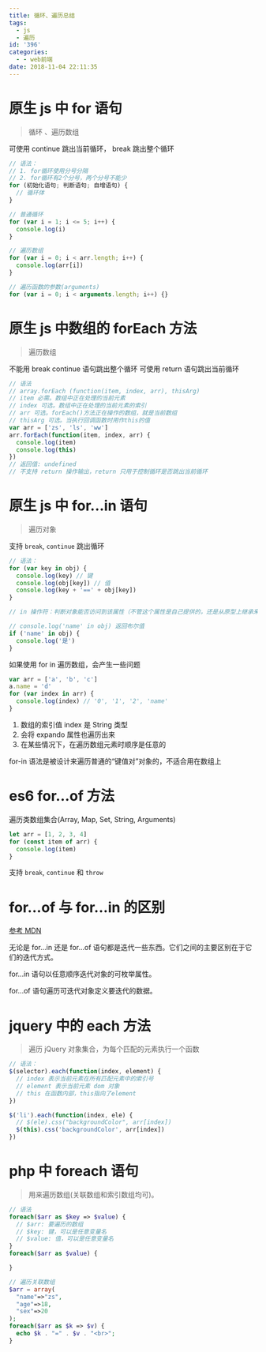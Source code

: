 ```yaml
---
title: 循环、遍历总结
tags:
  - js
  - 遍历
id: '396'
categories:
  - - web前端
date: 2018-11-04 22:11:35
---
```


# 原生 js 中 for 语句

> 循环 、遍历数组

<span class='red'>可使用 continue 跳出当前循环， break 跳出整个循环</span>

```js
// 语法：
// 1. for循环使用分号分隔
// 2. for循环有2个分号，两个分号不能少
for (初始化语句; 判断语句; 自增语句) {
  // 循环体
}

// 普通循环
for (var i = 1; i <= 5; i++) {
  console.log(i)
}

// 遍历数组
for (var i = 0; i < arr.length; i++) {
  console.log(arr[i])
}

// 遍历函数的参数(arguments)
for (var i = 0; i < arguments.length; i++) {}
```

# 原生 js 中数组的 forEach 方法

> 遍历数组

<span class="red">不能用 break continue 语句跳出整个循环</span>
<span class="red">可使用 return 语句跳出当前循环</span>

```js
// 语法
// array.forEach (function(item, index, arr), thisArg)
// item 必需。数组中正在处理的当前元素
// index 可选。数组中正在处理的当前元素的索引
// arr 可选。forEach()方法正在操作的数组，就是当前数组
// thisArg 可选。当执行回调函数时用作this的值
var arr = ['zs', 'ls', 'ww']
arr.forEach(function(item, index, arr) {
  console.log(item)
  console.log(this)
})
// 返回值: undefined
// 不支持 return 操作输出，return 只用于控制循环是否跳出当前循环
```

# 原生 js 中 for...in 语句

> 遍历对象

支持 `break`, `continue` 跳出循环

```js
// 语法：
for (var key in obj) {
  console.log(key) // 键
  console.log(obj[key]) // 值
  console.log(key + '==' + obj[key])
}

// in 操作符：判断对象能否访问到该属性（不管这个属性是自己提供的，还是从原型上继承来的），如果可以访问到， 都会返回 true

// console.log('name' in obj) 返回布尔值
if ('name' in obj) {
  console.log('是')
}
```

如果使用 for in 遍历数组，会产生一些问题

```js
var arr = ['a', 'b', 'c']
a.name = 'd'
for (var index in arr) {
  console.log(index) // '0', '1', '2', 'name'
}
```

1. 数组的索引值 index 是 String 类型
2. 会将 expando 属性也遍历出来
3. 在某些情况下，在遍历数组元素时顺序是任意的

<span class="red">for-in 语法是被设计来遍历普通的“键值对”对象的，不适合用在数组上</span>

# es6 for...of 方法

遍历类数组集合(Array, Map, Set, String, Arguments)

```js
let arr = [1, 2, 3, 4]
for (const item of arr) {
  console.log(item)
}
```

支持 `break`, `continue` 和 `throw`

# for...of 与 for...in 的区别

[参考 MDN](https://developer.mozilla.org/zh-CN/docs/Web/JavaScript/Reference/Statements/for...of)

无论是 for...in 还是 for...of 语句都是迭代一些东西。它们之间的主要区别在于它们的迭代方式。

for...in 语句以任意顺序迭代对象的可枚举属性。

for...of 语句遍历可迭代对象定义要迭代的数据。

# jquery 中的 each 方法

> 遍历 jQuery 对象集合，为每个匹配的元素执行一个函数

```js
// 语法：
$(selector).each(function(index, element) {
  // index 表示当前元素在所有匹配元素中的索引号
  // element 表示当前元素 dom 对象
  // this 在函数内部，this指向了element
})

$('li').each(function(index, ele) {
  // $(ele).css("backgroundColor", arr[index])
  $(this).css('backgroundColor', arr[index])
})
```

# php 中 foreach 语句

> 用来遍历数组(关联数组和索引数组均可)。

```php
// 语法
foreach($arr as $key => $value) {
  // $arr: 要遍历的数组
  // $key: 键，可以是任意变量名
  // $value: 值，可以是任意变量名
}
foreach($arr as $value) {

}
```

```php
// 遍历关联数组
$arr = array(
  "name"=>"zs",
  "age"=>18,
  "sex"=>20
);
foreach($arr as $k => $v) {
  echo $k . "=" . $v . "<br>";
}
```
